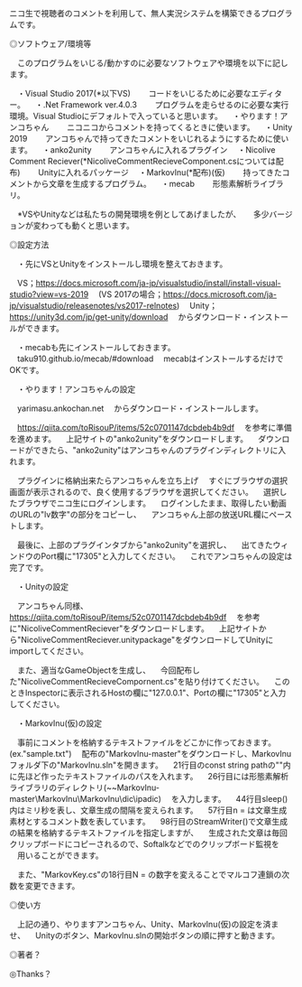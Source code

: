 ニコ生で視聴者のコメントを利用して、無人実況システムを構築できるプログラムです。


◎ソフトウェア/環境等

　このプログラムをいじる/動かすのに必要なソフトウェアや環境を以下に記します。

　・Visual Studio 2017(*以下VS)
　　コードをいじるために必要なエディター。
　・.Net Framework ver.4.0.3
　　プログラムを走らせるのに必要な実行環境。Visual Studioにデフォルトで入っていると思います。
　・やります！アンコちゃん
　　ニコニコからコメントを持ってくるときに使います。
　・Unity 2019
　　アンコちゃんで持ってきたコメントをいじれるようにするために使います。
　・anko2unity
　　アンコちゃんに入れるプラグイン
　・Nicolive Comment Reciever(*NicoliveCommentRecieveComponent.csについては配布)
　　Unityに入れるパッケージ
　・MarkovInu(*配布)(仮)
　　持ってきたコメントから文章を生成するプログラム。
　・mecab
　　形態素解析ライブラリ。

　*VSやUnityなどは私たちの開発環境を例としてあげましたが、
　 多少バージョンが変わっても動くと思います。


◎設定方法

　・先にVSとUnityをインストールし環境を整えておきます。

　VS；https://docs.microsoft.com/ja-jp/visualstudio/install/install-visual-studio?view=vs-2019
　(VS 2017の場合；https://docs.microsoft.com/ja-jp/visualstudio/releasenotes/vs2017-relnotes)
　Unity；https://unity3d.com/jp/get-unity/download
　からダウンロード・インストールができます。


　・mecabも先にインストールしておきます。
　taku910.github.io/mecab/#download
　mecabはインストールするだけでOKです。


　・やります！アンコちゃんの設定

　yarimasu.ankochan.net
　からダウンロード・インストールします。

　https://qiita.com/toRisouP/items/52c0701147dcbdeb4b9df
　を参考に準備を進めます。
　上記サイトの"anko2unity"をダウンロードします。
　ダウンロードができたら、"anko2unity"はアンコちゃんのプラグインディレクトリに入れます。

　プラグインに格納出来たらアンコちゃんを立ち上げ
　すぐにブラウザの選択画面が表示されるので、良く使用するブラウザを選択してください。
　選択したブラウザでニコ生にログインします。
　ログインしたまま、取得したい動画のURLの"lv数字"の部分をコピーし、
　アンコちゃん上部の放送URL欄にペーストします。

　最後に、上部のプラグインタブから"anko2unity"を選択し、
　出てきたウィンドウのPort欄に"17305"と入力してください。
　これでアンコちゃんの設定は完了です。


　・Unityの設定

　アンコちゃん同様、
　https://qiita.com/toRisouP/items/52c0701147dcbdeb4b9df
　を参考に"NicoliveCommentReciever"をダウンロードします。
　上記サイトから"NicoliveCommentReciever.unitypackage"をダウンロードしてUnityにimportしてください。

　また、適当なGameObjectを生成し、
　今回配布した"NicoliveCommentRecieveCompornent.cs"を貼り付けてください。
　このときInspectorに表示されるHostの欄に"127.0.0.1"、Portの欄に"17305"と入力してください。


　・MarkovInu(仮)の設定

　事前にコメントを格納するテキストファイルをどこかに作っておきます。(ex."sample.txt")
　配布の"MarkovInu-master"をダウンロードし、MarkovInuフォルダ下の"MarkovInu.sln"を開きます。
　21行目のconst string pathの""内に先ほど作ったテキストファイルのパスを入れます。
　26行目には形態素解析ライブラリのディレクトリ(~~MarkovInu-master\MarkovInu\MarkovInu\dic\ipadic)
　を入力します。
　44行目sleep()内はミリ秒を表し、文章生成の間隔を変えられます。
　57行目n = は文章生成素材とするコメント数を表しています。
　98行目のStreamWriter()で文章生成の結果を格納するテキストファイルを指定しますが、
　生成された文章は毎回クリップボードにコピーされるので、Softalkなどでのクリップボード監視を
　用いることができます。

　また、"MarkovKey.cs"の18行目N = の数字を変えることでマルコフ連鎖の次数を変更できます。


◎使い方

　上記の通り、やりますアンコちゃん、Unity、MarkovInu(仮)の設定を済ませ、
　Unityのボタン、MarkovInu.slnの開始ボタンの順に押すと動きます。


◎著者？


◎Thanks？
